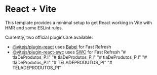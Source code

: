# React + Vite

This template provides a minimal setup to get React working in Vite with HMR and some ESLint rules.

Currently, two official plugins are available:

- [@vitejs/plugin-react](https://github.com/vitejs/vite-plugin-react/blob/main/packages/plugin-react/README.md) uses [Babel](https://babeljs.io/) for Fast Refresh
- [@vitejs/plugin-react-swc](https://github.com/vitejs/vite-plugin-react-swc) uses [SWC](https://swc.rs/) for Fast Refresh
"# tlaDeProdutos_P.I" 
"# tlaDeProdutos_P.I" 
"# tlaDeProdutos_P.I" 
"# tlaDeProdutos_P.I" 
"# TELADEPRODUTOS_PI" 
"# TELADEPRODUTOS_PI" 
